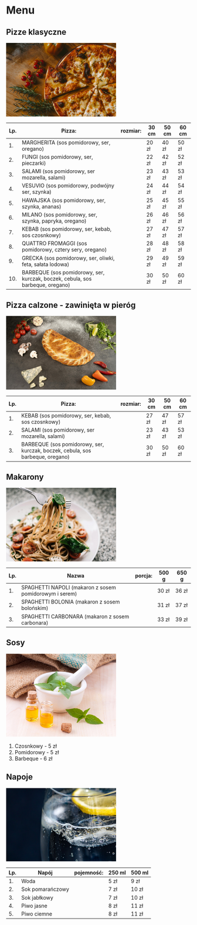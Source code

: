 # Menu

## Pizze klasyczne

<img src = "img/ivan-torres-MQUqbmszGGM-unsplash.jpg" width = 300>

| Lp. | Pizza: | rozmiar: | 30 cm | 50 cm | 60 cm |
|-|-|-|-|-|-|
| 1. | MARGHERITA (sos pomidorowy, ser, oregano) | | 20 zł | 40 zł | 50 zł |
| 2. | FUNGI (sos pomidorowy, ser, pieczarki) | | 22 zł | 42 zł | 52 zł |
| 3. | SALAMI (sos pomidorowy, ser mozarella, salami) | | 23 zł | 43 zł | 53 zł |
| 4. | VESUVIO (sos pomidorowy, podwójny ser, szynka) | | 24 zł | 44 zł | 54 zł |
| 5. | HAWAJSKA (sos pomidorowy, ser, szynka, ananas) | | 25 zł | 45 zł | 55 zł |
| 6. | MILANO (sos pomidorowy, ser, szynka, papryka, oregano) | | 26 zł | 46 zł | 56 zł |
| 7. | KEBAB (sos pomidorowy, ser, kebab, sos czosnkowy) | | 27 zł | 47 zł | 57 zł |
| 8. | QUATTRO FROMAGGI (sos pomidorowy, cztery sery, oregano) | | 28 zł | 48 zł | 58 zł |
| 9. | GRECKA (sos pomidorowy, ser, oliwki, feta, sałata lodowa) | | 29 zł | 49 zł | 59 zł |
| 10. | BARBEQUE (sos pomidorowy, ser, kurczak, boczek, cebula, sos barbeque, oregano) | | 30 zł | 50 zł | 60 zł |

## Pizza calzone - zawinięta w pieróg

<img src = "img/pexels-vilnis-husko-13457628.jpg" width = 300>

| Lp. | Pizza: | rozmiar: | 30 cm | 50 cm | 60 cm |
|-|-|-|-|-|-|
| 1. | KEBAB (sos pomidorowy, ser, kebab, sos czosnkowy) | | 27 zł | 47 zł | 57 zł |
| 2. | SALAMI (sos pomidorowy, ser mozarella, salami) | | 23 zł | 43 zł | 53 zł |
| 3. | BARBEQUE (sos pomidorowy, ser, kurczak, boczek, cebula, sos barbeque, oregano) | | 30 zł | 50 zł | 60 zł |

## Makarony

<img src = "img/pexels-lisa-fotios-1279330.jpg" width = 300>

| Lp. | Nazwa | porcja: | 500 g | 650 g |
|-|-|-|-|-|
| 1. | SPAGHETTI NAPOLI (makaron z sosem pomidorowym i serem) | | 30 zł | 36 zł |
| 2. | SPAGHETTI BOLONIA (makaron z sosem bolońskim) | | 31 zł | 37 zł |
| 3. | SPAGHETTI CARBONARA (makaron z sosem carbonara) | | 33 zł | 39 zł |

## Sosy

<img src = "img/lemon-906141_1280.jpg" width = 300>

1. Czosnkowy - 5 zł
2. Pomidorowy - 5 zł
3. Barbeque - 6 zł

## Napoje

<img src = "img/lemonade-7014122_1280.jpg" width = 300>

| Lp. | Napój | pojemność: | 250 ml | 500 ml |
|-|-|-|-|-|
| 1. | Woda | | 5 zł | 9 zł |
| 2. | Sok pomarańczowy | | 7 zł | 10 zł |
| 3. | Sok jabłkowy | | 7 zł | 10 zł |
| 4. | Piwo jasne | | 8 zł | 11 zł |
| 5. | Piwo ciemne | | 8 zł | 11 zł |
